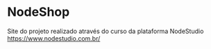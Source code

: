 # NodeShop
Site do projeto realizado através do curso da plataforma NodeStudio https://www.nodestudio.com.br/
